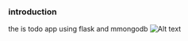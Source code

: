 ### introduction
the is todo app using flask and mmongodb
<img
  src="flask_app/screenshots/Screenshot from 2023-04-10 05-04-57.png"
  alt="Alt text"
  title="Optional title"
  style="display: inline-block; margin: 0 auto; max-width: 300px">

